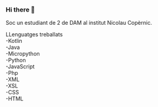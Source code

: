 ### Hi there 👋

Soc un estudiant de 2 de DAM al institut Nicolau Copèrnic.

LLenguatges treballats <br>
-Kotlin <br>
-Java <br>
-Micropython <br>
-Python <br>
-JavaScript <br>
-Php <br>
-XML <br>
-XSL <br>
-CSS <br>
-HTML <br>



<!--
**Guiu-PJ/Guiu-PJ** is a ✨ _special_ ✨ repository because its `README.md` (this file) appears on your GitHub profile.

Here are some ideas to get you started:

- 🔭 I’m currently working on ...
- 🌱 I’m currently learning ...
- 👯 I’m looking to collaborate on ...
- 🤔 I’m looking for help with ...
- 💬 Ask me about ...
- 📫 How to reach me: ...
- 😄 Pronouns: ...
- ⚡ Fun fact: ...
-->
